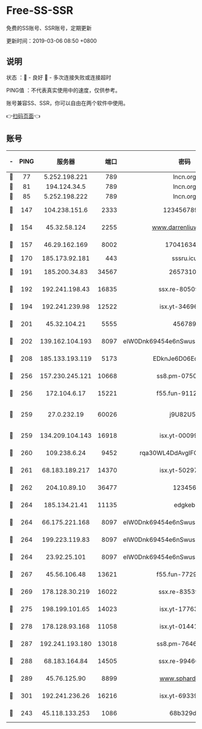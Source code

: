 # Free-SS-SSR

免费的SS账号、SSR账号，定期更新

更新时间：2019-03-06 08:50 +0800

## 说明

状态     ：🙂 - 良好 🙁 - 多次连接失败或连接超时

PING值   ：不代表真实使用中的速度，仅供参考。

账号兼容SS、SSR，你可以自由在两个软件中使用。

👉[扫码页面](https://liesauer.github.io/free-ss-ssr.github.io/)👈

## 账号

|-|PING|服务器|端口|密码|加密方式|区域|
|:----:|:----:|:-----:|-----:|:----:|:----:|:----:|
|🙂|77|5.252.198.221|789|lncn.org|rc4|JP|
|🙂|81|194.124.34.5|789|lncn.org|rc4|JP|
|🙂|85|5.252.198.222|789|lncn.org|rc4|JP|
|🙂|147|104.238.151.6|2333|12345678900|aes-256-cfb|JP|
|🙂|154|45.32.58.124|2255|www.darrenliuwei.com|aes-256-cfb|JP|
|🙂|157|46.29.162.169|8002|1704163453|aes-256-cfb|RU|
|🙂|170|185.173.92.181|443|sssru.icu|rc4-md5|RU|
|🙂|191|185.200.34.83|34567|26573106|aes-256-cfb|US|
|🙂|192|192.241.198.43|16835|ssx.re-80509121|aes-256-cfb|US|
|🙂|194|192.241.239.98|12522|isx.yt-34696326|aes-256-cfb|US|
|🙂|201|45.32.104.21|5555|456789|aes-256-cfb|SG|
|🙂|202|139.162.104.193|8097|eIW0Dnk69454e6nSwuspv9DmS201tQ0D|aes-256-cfb|JP|
|🙂|208|185.133.193.119|5173|EDknJe6D06EoWDaw|aes-256-cfb|US|
|🙂|256|157.230.245.121|10668|ss8.pm-07507043|aes-256-cfb|SG|
|🙂|256|172.104.6.17|15221|f55.fun-91126944|aes-256-cfb|US|
|🙂|259|27.0.232.19|60026|j9U82U53|xchacha20-ietf-poly1305|HK|
|🙂|259|134.209.104.143|16918|isx.yt-00099040|aes-256-cfb|SG|
|🙂|260|109.238.6.24|9452|rqa30WL4DdAvgIFG6Fs3znzTa|aes-256-cfb|FR|
|🙂|261|68.183.189.217|14370|isx.yt-50297901|aes-256-cfb|SG|
|🙂|262|204.10.89.10|36477|123456|aes-256-cfb|US|
|🙂|264|185.134.21.41|11135|edgkeb|aes-256-cfb|GB|
|🙂|264|66.175.221.168|8097|eIW0Dnk69454e6nSwuspv9DmS201tQ0D|aes-256-cfb|US|
|🙂|264|199.223.119.83|8097|eIW0Dnk69454e6nSwuspv9DmS201tQ0D|aes-256-cfb|US|
|🙂|264|23.92.25.101|8097|eIW0Dnk69454e6nSwuspv9DmS201tQ0D|aes-256-cfb|US|
|🙂|267|45.56.106.48|13621|f55.fun-77297239|aes-256-cfb|US|
|🙂|269|178.128.30.219|16022|ssx.re-83539428|aes-256-cfb|SG|
|🙂|275|198.199.101.65|14023|isx.yt-17763934|aes-256-cfb|US|
|🙂|278|178.128.93.168|11058|isx.yt-01441117|aes-256-cfb|SG|
|🙂|287|192.241.193.180|13018|ss8.pm-76463592|aes-256-cfb|US|
|🙂|288|68.183.164.84|14505|ssx.re-99466005|aes-256-cfb|US|
|🙂|289|45.76.125.90|8899|www.sphard.com|aes-256-cfb|JP|
|🙂|301|192.241.236.26|16216|isx.yt-69339044|aes-256-cfb|US|
|🙂|243|45.118.133.253|1086|68b329da|aes-256-cfb|SG|
